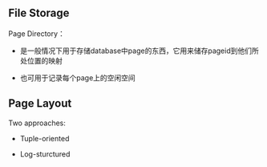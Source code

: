 ## File Storage

Page Directory：

* 是一般情况下用于存储database中page的东西，它用来储存pageid到他们所处位置的映射

* 也可用于记录每个page上的空闲空间

##  Page Layout

 Two approaches:

* Tuple-oriented

  

* Log-sturctured